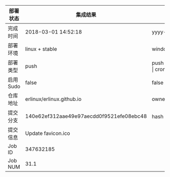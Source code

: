 部署状态 | 集成结果 | 参考值
---|---|---
完成时间 | 2018-03-01 14:52:18 | yyyy-mm-dd hh:mm:ss
部署环境 | linux + stable | window \| linux + stable
部署类型 | push | push \| pull_request \| api \| cron
启用Sudo | false | false \| true
仓库地址 | erlinux/erlinux.github.io | owner_name/repo_name
提交分支 | 140e62ef312aae49e97aecdd0f9521efe08ebc48 | hash 16位
提交信息 | Update favicon.ico |
Job ID   | 347632185 |
Job NUM  | 31.1 |
